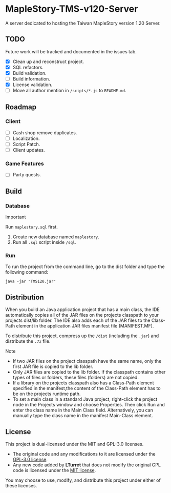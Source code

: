 # MapleStory-TMS-v120-Server

A server dedicated to hosting the Taiwan MapleStory version 1.20 Server.

## TODO

Future work will be tracked and documented in the issues tab.

- [x] Clean up and reconstruct project.
- [x] SQL refactors.
- [x] Build validation.
- [ ] Build information.
- [x] License validation.
- [ ] Move all author mention in `/scipts/*.js` to `README.md`.

## Roadmap

### Client

- [ ] Cash shop remove duplicates.
- [ ] Localization.
- [ ] Script Patch.
- [ ] Client updates.

### Game Features

- [ ] Party quests.

## Build

### Database

> [!IMPORTANT]
> Run `maplestory.sql` first.

1. Create new database named `maplestory`.
2. Run all `.sql` script inside `/sql`.

### Run

To run the project from the command line, go to the dist folder and type the following command:

```shell
java -jar "TMS120.jar"
```

## Distribution

When you build an Java application project that has a main class, the IDE automatically copies all of the JAR files on the projects classpath to your projects dist/lib folder. The IDE also adds each of the JAR files to the Class-Path element in the application JAR files manifest file (MANIFEST.MF).

To distribute this project, compress up the `/dist` (including the `.jar`) and distribute the `.7z` file.

> [!NOTE]
>
> - If two JAR files on the project classpath have the same name, only the first JAR file is copied to the lib folder.
> - Only JAR files are copied to the lib folder. If the classpath contains other types of files or folders, these files (folders) are not copied.
> - If a library on the projects classpath also has a Class-Path element specified in the manifest,the content of the Class-Path element has to be on the projects runtime path.
> - To set a main class in a standard Java project, right-click the project node in the Projects window and choose Properties. Then click Run and enter the class name in the Main Class field. Alternatively, you can manually type the class name in the manifest Main-Class element.

## License

This project is dual-licensed under the MIT and GPL-3.0 licenses.

- The original code and any modifications to it are licensed under the [GPL-3.0 license](./LICENSE-GPL).
- Any new code added by **LTurret** that does not modify the original GPL code is licensed under the [MIT license](./LICENSE-MIT).

You may choose to use, modify, and distribute this project under either of these licenses.
